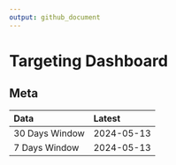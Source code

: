 ```yaml
---
output: github_document
---
```


# Targeting Dashboard



## Meta


|Data           |Latest     |
|:--------------|:----------|
|30 Days Window |2024-05-13 |
|7 Days Window  |2024-05-13 |
